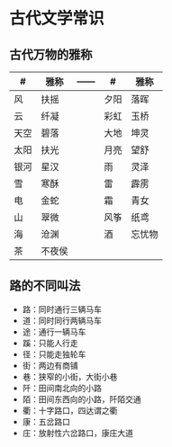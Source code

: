 # 古代文学常识

## 古代万物的雅称
| # | 雅称 | —— | # | 雅称 |
|------|------|------|------|------|
| 风 | 扶摇 | | 夕阳 | 落晖 |
| 云 | 纤凝 | | 彩虹 | 玉桥 |
| 天空 | 碧落 | | 大地 | 坤灵 |
| 太阳 | 扶光 | | 月亮 | 望舒 |
| 银河 | 星汉 | | 雨 | 灵泽 |
| 雪 | 寒酥 | | 雷 | 霹雳 |
| 电 | 金蛇 | | 霜 | 青女 |
| 山 | 翠微 | | 风筝 | 纸鸢 |
| 海 | 沧渊 | | 酒 | 忘忧物 |
| 茶 | 不夜侯 |

## 路的不同叫法
- 路：同时通行三辆马车
- 道：同时同行两辆马车
- 途：通行一辆马车
- 蹊：只能人行走
- 径：只能走独轮车
- 街：两边有商铺
- 巷：狭窄的小街，大街小巷
- 阡：田间南北向的小路
- 陌：田间东西向的小路，阡陌交通
- 衢：十字路口，四达谓之衢
- 康：五岔路口
- 庄：放射性六岔路口，康庄大道

